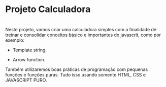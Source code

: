 # Projeto Calculadora
#

Neste projeto, vamos criar uma calculadora simples com a finalidade de treinar e consolidar conceitos básico e importantes do javascrit, como por exemplo:

+ Template string, 
- Arrow function.

Também utilizaremos boas práticas de programação com pequenas funções e funções puras. 
Tudo isso usando somente HTML, CSS e JAVASCRIPT PURO.
